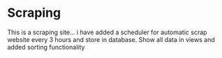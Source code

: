 # Scraping
This is a scraping site... i have added a scheduler for automatic scrap website every 3 hours and store in database. Show all data in views and added sorting functionality
